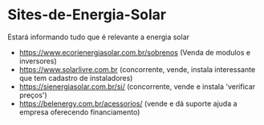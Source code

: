 # Sites-de-Energia-Solar
Estará informando tudo que é relevante a energia solar
* https://www.ecorienergiasolar.com.br/sobrenos (Venda de modulos e inversores)
* https://www.solarlivre.com.br (concorrente, vende, instala interessante que tem cadastro de instaladores)
* https://sienergiasolar.com.br/si/ (concorrente, vende e instala 'verificar preços')
* https://belenergy.com.br/acessorios/ (vende e dá suporte ajuda a empresa oferecendo financiamento)
